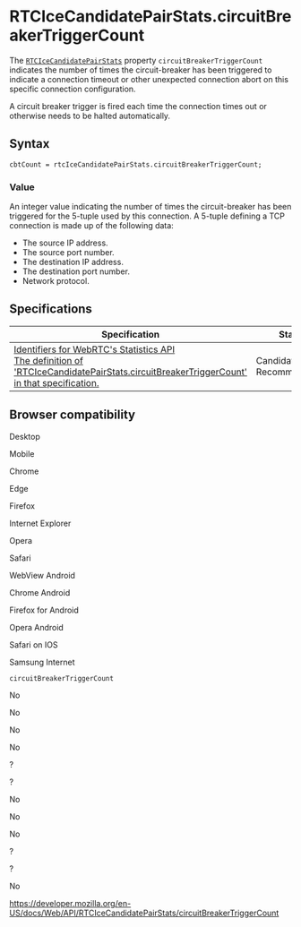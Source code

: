 RTCIceCandidatePairStats.circuitBreakerTriggerCount
===================================================

The [`RTCIceCandidatePairStats`](../rtcicecandidatepairstats) property `circuitBreakerTriggerCount` indicates the number of times the circuit-breaker has been triggered to indicate a connection timeout or other unexpected connection abort on this specific connection configuration.

A circuit breaker trigger is fired each time the connection times out or otherwise needs to be halted automatically.

Syntax
------

    cbtCount = rtcIceCandidatePairStats.circuitBreakerTriggerCount;

### Value

An integer value indicating the number of times the circuit-breaker has been triggered for the 5-tuple used by this connection. A 5-tuple defining a TCP connection is made up of the following data:

-   The source IP address.
-   The source port number.
-   The destination IP address.
-   The destination port number.
-   Network protocol.

Specifications
--------------

<table><thead><tr class="header"><th>Specification</th><th>Status</th><th>Comment</th></tr></thead><tbody><tr class="odd"><td><a href="https://w3c.github.io/webrtc-stats/#dom-rtcicecandidatepairstats-circuitbreakertriggercount">Identifiers for WebRTC's Statistics API<br />
<span class="small">The definition of 'RTCIceCandidatePairStats.circuitBreakerTriggerCount' in that specification.</span></a></td><td><span class="spec-cr">Candidate Recommendation</span></td><td>Initial specification.</td></tr></tbody></table>

Browser compatibility
---------------------

Desktop

Mobile

Chrome

Edge

Firefox

Internet Explorer

Opera

Safari

WebView Android

Chrome Android

Firefox for Android

Opera Android

Safari on IOS

Samsung Internet

`circuitBreakerTriggerCount`

No

No

No

No

?

?

No

No

No

?

?

No

<a href="https://developer.mozilla.org/en-US/docs/Web/API/RTCIceCandidatePairStats/circuitBreakerTriggerCount" class="_attribution-link">https://developer.mozilla.org/en-US/docs/Web/API/RTCIceCandidatePairStats/circuitBreakerTriggerCount</a>
